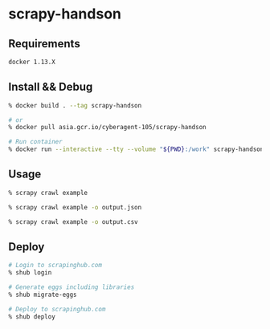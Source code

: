 # scrapy-handson


## Requirements
```bash
docker 1.13.X
```

## Install && Debug
```bash
% docker build . --tag scrapy-handson

# or 
% docker pull asia.gcr.io/cyberagent-105/scrapy-handson

# Run container
% docker run --interactive --tty --volume "${PWD}:/work" scrapy-handson bash
```

## Usage
```bash
% scrapy crawl example

% scrapy crawl example -o output.json

% scrapy crawl example -o output.csv
```


## Deploy
```bash
# Login to scrapinghub.com
% shub login

# Generate eggs including libraries
% shub migrate-eggs

# Deploy to scrapinghub.com
% shub deploy
```
